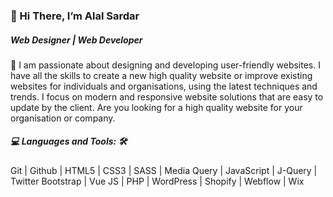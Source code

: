 <h3>👋 Hi There, I’m Alal Sardar</h3>

<h5>Web Designer | Web Developer</h5>

👀 I am passionate about designing and developing user-friendly websites. I have all the skills to create a new high quality website or improve existing websites for individuals and organisations, using the latest techniques and trends. I focus on modern and responsive website solutions that are easy to update by the client. Are you looking for a high quality website for your organisation or company.

<h5>💻 Languages and Tools: 🛠️</h5>
Git | Github | HTML5 | CSS3 | SASS | Media Query | JavaScript | J-Query | Twitter Bootstrap | Vue JS | PHP | WordPress | Shopify | Webflow | Wix




<!---
alalsardar/alalsardar is a ✨ special ✨ repository because its `README.md` (this file) appears on your GitHub profile.
You can click the Preview link to take a look at your changes.
--->

